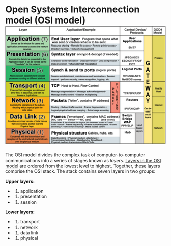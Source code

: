 # **Open Systems Interconnection model** \(**OSI model**\)![](/assets/osi.PNG)

The OSI model divides the complex task of computer-to-computer communications into a series of stages known as _layers_. [Layers in the OSI model](https://www.lifewire.com/layers-of-the-osi-model-illustrated-818017) are ordered from ​the lowest level to highest. Together, these layers comprise the OSI stack. The stack contains seven layers in two groups:

**Upper layers:**

* 1. application
* 1. presentation
* 1. session

**Lower layers:**

* 1. transport
* 1. network
* 1. data link
* 1. physical



